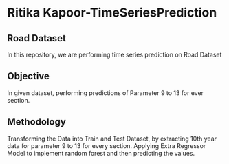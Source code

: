 # Ritika Kapoor-TimeSeriesPrediction
## Road Dataset
In this repository, we are performing time series prediction on Road Dataset
## Objective
In given dataset, performing predictions of Parameter 9 to 13 for ever section.
## Methodology
Transforming the Data into Train and Test Dataset, by extracting 10th year data for parameter 9 to 13 for every section.
Applying Extra Regressor Model to implement random forest and then predicting the values.
